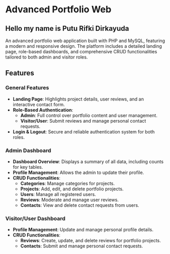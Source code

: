 
# Advanced Portfolio Web  
## Hello my name is Putu Rifki Dirkayuda
An advanced portfolio web application built with PHP and MySQL, featuring a modern and responsive design. The platform includes a detailed landing page, role-based dashboards, and comprehensive CRUD functionalities tailored to both admin and visitor roles.  

## Features  

### General Features  
- **Landing Page**: Highlights project details, user reviews, and an interactive contact form.  
- **Role-Based Authentication**:  
  - **Admin**: Full control over portfolio content and user management.  
  - **Visitor/User**: Submit reviews and manage personal contact requests.  
- **Login & Logout**: Secure and reliable authentication system for both roles.  

### Admin Dashboard  
- **Dashboard Overview**: Displays a summary of all data, including counts for key tables.  
- **Profile Management**: Allows the admin to update their profile.  
- **CRUD Functionalities**:  
  - **Categories**: Manage categories for projects.  
  - **Projects**: Add, edit, and delete portfolio projects.  
  - **Users**: Manage all registered users.  
  - **Reviews**: Moderate and manage user reviews.  
  - **Contacts**: View and delete contact requests from users.  

### Visitor/User Dashboard  
- **Profile Management**: Update and manage personal profile details.  
- **CRUD Functionalities**:  
  - **Reviews**: Create, update, and delete reviews for portfolio projects.  
  - **Contacts**: Submit and manage personal contact requests.  
